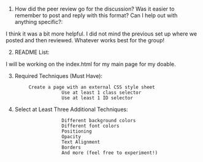 1. How did the peer review go for the discussion? Was it easier to remember to post and reply with this format? Can I help out with anything specific?:

I think it was a bit more helpful. I did not mind the previous set up where we posted and then reviewed. Whatever works best for the group!

2. README List:

I will be working on the index.html for my main page for my doable.

3. Required Techniques (Must Have):

            Create a page with an external CSS style sheet
                        Use at least 1 class selector
                        Use at least 1 ID selector

4. Select at Least Three Additional Techniques:

                        Different background colors
                        Different font colors
                        Positioning
                        Opacity
                        Text Alignment
                        Borders
                        And more (feel free to experiment!)
